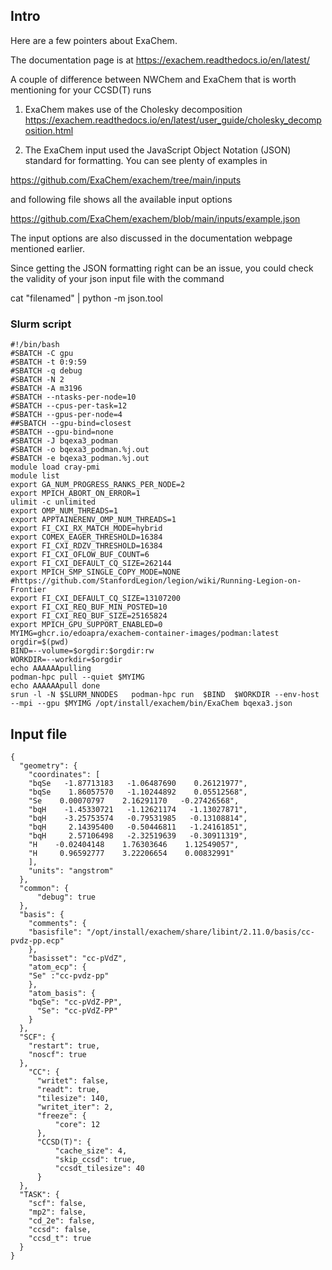 ## Intro

Here are a few pointers about ExaChem.

The documentation page is at https://exachem.readthedocs.io/en/latest/

A couple of difference between NWChem and ExaChem that is worth mentioning for your CCSD(T) runs

1. ExaChem makes use of the Cholesky decomposition https://exachem.readthedocs.io/en/latest/user_guide/cholesky_decomposition.html

2. The ExaChem input used the JavaScript Object Notation (JSON) standard for formatting. You can see plenty of examples in

https://github.com/ExaChem/exachem/tree/main/inputs

and following file shows all the available input options

https://github.com/ExaChem/exachem/blob/main/inputs/example.json

The input options are also discussed in the documentation webpage mentioned earlier.

Since getting the JSON formatting right can be an issue, you could check the validity of your json input file with the command

cat "filenamed" | python -m json.tool


### Slurm script
```
#!/bin/bash
#SBATCH -C gpu
#SBATCH -t 0:9:59
#SBATCH -q debug
#SBATCH -N 2
#SBATCH -A m3196
#SBATCH --ntasks-per-node=10
#SBATCH --cpus-per-task=12
#SBATCH --gpus-per-node=4
##SBATCH --gpu-bind=closest
#SBATCH --gpu-bind=none
#SBATCH -J bqexa3_podman
#SBATCH -o bqexa3_podman.%j.out
#SBATCH -e bqexa3_podman.%j.out
module load cray-pmi
module list
export GA_NUM_PROGRESS_RANKS_PER_NODE=2
export MPICH_ABORT_ON_ERROR=1
ulimit -c unlimited
export OMP_NUM_THREADS=1
export APPTAINERENV_OMP_NUM_THREADS=1
export FI_CXI_RX_MATCH_MODE=hybrid
export COMEX_EAGER_THRESHOLD=16384
export FI_CXI_RDZV_THRESHOLD=16384
export FI_CXI_OFLOW_BUF_COUNT=6
export FI_CXI_DEFAULT_CQ_SIZE=262144
export MPICH_SMP_SINGLE_COPY_MODE=NONE
#https://github.com/StanfordLegion/legion/wiki/Running-Legion-on-Frontier
export FI_CXI_DEFAULT_CQ_SIZE=13107200
export FI_CXI_REQ_BUF_MIN_POSTED=10
export FI_CXI_REQ_BUF_SIZE=25165824
export MPICH_GPU_SUPPORT_ENABLED=0
MYIMG=ghcr.io/edoapra/exachem-container-images/podman:latest
orgdir=$(pwd)
BIND=--volume=$orgdir:$orgdir:rw
WORKDIR=--workdir=$orgdir
echo AAAAAApulling
podman-hpc pull --quiet $MYIMG
echo AAAAAApull done
srun -l -N $SLURM_NNODES   podman-hpc run  $BIND  $WORKDIR --env-host  --mpi --gpu $MYIMG /opt/install/exachem/bin/ExaChem bqexa3.json
```

## Input file

```
{
  "geometry": {
    "coordinates": [
	"bqSe   -1.87713183   -1.06487690    0.26121977",
	"bqSe    1.86057570   -1.10244892    0.05512568",
	"Se    0.00070797    2.16291170   -0.27426568",
	"bqH    -1.45330721   -1.12621174   -1.13027871",
	"bqH    -3.25753574   -0.79531985   -0.13108814",
	"bqH     2.14395400   -0.50446811   -1.24161851",
	"bqH     2.57106498   -2.32519639   -0.30911319",
	"H    -0.02404148    1.76303646    1.12549057",
	"H     0.96592777    3.22206654    0.00832991"
    ],
    "units": "angstrom"
  },
  "common": {
      "debug": true
  },
  "basis": {
    "comments": {
	"basisfile": "/opt/install/exachem/share/libint/2.11.0/basis/cc-pvdz-pp.ecp"
    },
    "basisset": "cc-pVdZ",
    "atom_ecp": {
	"Se" :"cc-pvdz-pp"
    },
    "atom_basis": {
	"bqSe": "cc-pVdZ-PP",
      "Se": "cc-pVdZ-PP"
    }
  },
  "SCF": {
    "restart": true,
    "noscf": true
  },
    "CC": {
      "writet": false,
      "readt": true,
      "tilesize": 140,	
      "writet_iter": 2,
      "freeze": {
          "core": 12
      },
      "CCSD(T)": {
          "cache_size": 4,
          "skip_ccsd": true,
          "ccsdt_tilesize": 40
      }
  },
  "TASK": {
    "scf": false,
    "mp2": false,
    "cd_2e": false,
    "ccsd": false,
    "ccsd_t": true
  }  
}

```